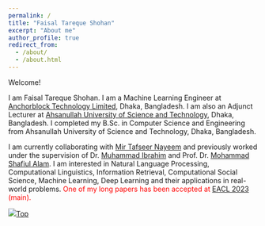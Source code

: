 ```yaml
---
permalink: /
title: "Faisal Tareque Shohan"
excerpt: "About me"
author_profile: true
redirect_from: 
  - /about/
  - /about.html
---
```


Welcome!

I am Faisal Tareque Shohan. I am a Machine Learning Engineer at [Anchorblock Technology Limited](https://anchorblock.ai/ "https://anchorblock.ai/"), Dhaka, Bangladesh. I am also an Adjunct Lecturer at [Ahsanullah University of Science and Technology](https://aust.edu/ "https://aust.edu/"), Dhaka, Bangladesh. I completed my B.Sc. in Computer Science and Engineering from Ahsanullah University of Science and Technology, Dhaka, Bangladesh. 

I am currently collaborating with [Mir Tafseer Nayeem](https://scholar.google.com/citations?user=qoeylgEAAAAJ&hl=en "Research profile") and previously worked under the supervision of Dr. [Muhammad Ibrahim](https://du.ac.bd/faculty/faculty_details/CSE/4167 "Academic profile") and Prof. Dr. [Mohammad Shafiul Alam](https://scholar.google.com/citations?view_op=list_works&hl=en&hl=en&user=5ZXfn_cAAAAJ&sortby=pubdate "Research profile"). I am interested in Natural Language Processing, Computational Linguistics, Information Retrieval, Computational Social Science, Machine Learning, Deep Learning and their applications in real-world problems. <span style="color:Red">One of my long papers has been accepted at [EACL 2023](https://2023.eacl.org/) (main).</span>

[<img src="https://img.icons8.com/emoji/24/000000/up-arrow-emoji.png"/>](https://faisaltareque.github.io/#)[Top](https://faisaltareque.github.io/#)
<!---
<script type="text/javascript" id="clustrmaps" src="//clustrmaps.com/map_v2.js?d=zvuzuYG5Lmg-HQr6bbRY41UVcTuU9YJq4WEjJ9nZ-z4&cl=ffffff&w=300" ></script>
-->
<script type="text/javascript" id="mmvst_globe" src="//mapmyvisitors.com/globe.js?d=tVTayxsZbIwH9AS8ueuxjW4Dv8uB7dG_b2vY8ekGKaE&cl=ffffff&w=300"></script>
